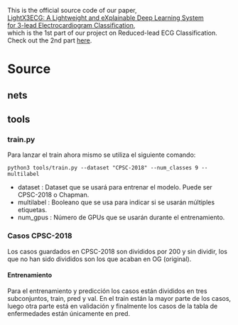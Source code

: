 This is the official source code of our paper, <br />
[LightX3ECG: A Lightweight and eXplainable Deep Learning System <br />for 3-lead Electrocardiogram Classification](https://drive.google.com/file/d/1eyFhzr0VDOi1IrJ4Cah8IuE00HiE32QG/view?usp=sharing), <br />
which is the 1st part of our project on Reduced-lead ECG Classification. Check out the 2nd part [here](https://github.com/lhkhiem28/X3ECGpp). 
# Source
## nets
## tools
### **train.py**
Para lanzar el train ahora mismo se utiliza el siguiente comando:
```
python3 tools/train.py --dataset "CPSC-2018" --num_classes 9 --multilabel
```
- dataset : Dataset que se usará para entrenar el modelo. Puede ser CPSC-2018 o Chapman. <br/>
- multilabel : Booleano que se usa para indicar si se usarán múltiples etiquetas. <br/>
- num_gpus : Número de GPUs que se usarán durante el entrenamiento. <br/>

### **Casos CPSC-2018**
Los casos guardados en CPSC-2018 son divididos por 200 y sin dividir, los que no han sido divididos son los que acaban en OG (original).
#### **Entrenamiento**
Para el entrenamiento y predicción los casos están divididos en tres subconjuntos, train, pred y val. En el train están la mayor parte de los casos, luego otra parte está en validación y finalmente los casos de la tabla de enfermedades están únicamente en pred.